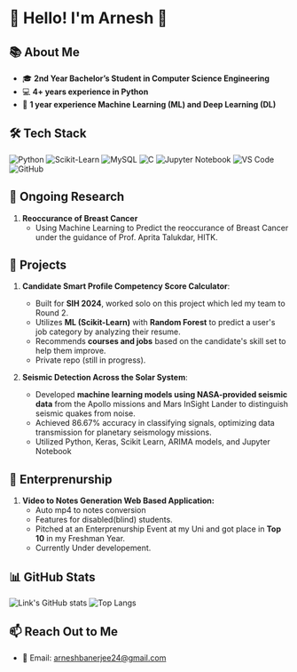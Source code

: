 # 🌟 Hello! I'm Arnesh 🌟

## 📚 About Me
- 🎓 **2nd Year Bachelor’s Student in Computer Science Engineering**
- 💻 **4+ years experience in Python**
- 🔧 **1 year experience Machine Learning (ML) and Deep Learning (DL)**

## 🛠️ Tech Stack
![Python](https://img.shields.io/badge/Python-3776AB?style=for-the-badge&logo=python&logoColor=white&size=small)
![Scikit-Learn](https://img.shields.io/badge/Scikit--Learn-F7931E?style=for-the-badge&logo=scikit-learn&logoColor=white&size=small)
![MySQL](https://img.shields.io/badge/MySQL-4479A1?style=for-the-badge&logo=mysql&logoColor=white&size=small)
![C](https://img.shields.io/badge/C-00599C?style=for-the-badge&logo=c&logoColor=white&size=small)
![Jupyter Notebook](https://img.shields.io/badge/Jupyter%20Notebook-F37626?style=for-the-badge&logo=jupyter&logoColor=white&size=small)
![VS Code](https://img.shields.io/badge/VS%20Code-007ACC?style=for-the-badge&logo=visual-studio-code&logoColor=white&size=small)
![GitHub](https://img.shields.io/badge/GitHub-181717?style=for-the-badge&logo=github&logoColor=white&size=small)

## 🚀 Ongoing Research
1. **Reoccurance of Breast Cancer**
   - Using Machine Learning to Predict the reoccurance of Breast Cancer under the guidance of Prof. Aprita Talukdar, HITK.

## 🚀 Projects

1. **Candidate Smart Profile Competency Score Calculator**:  
   - Built for **SIH 2024**, worked solo on this project which led my team to Round 2.
   - Utilizes **ML (Scikit-Learn)** with **Random Forest** to predict a user's job category by analyzing their resume.
   - Recommends **courses and jobs** based on the candidate's skill set to help them improve.
   - Private repo (still in progress).

2. **Seismic Detection Across the Solar System**:  
   - Developed **machine learning models using NASA-provided seismic data** from the Apollo missions and Mars InSight Lander to distinguish seismic quakes from noise.
   - Achieved 86.67% accuracy in classifying signals, optimizing data transmission for planetary seismology missions.
   - Utilized Python, Keras, Scikit Learn, ARIMA models, and Jupyter Notebook
  
## 🚀 Enterprenurship

1. **Video to Notes Generation Web Based Application:**
   - Auto mp4 to notes conversion
   - Features for disabled(blind) students.
   - Pitched at an Enterprenurship Event at my Uni and got place in **Top 10** in my Freshman Year.
   - Currently Under developement.

## 📊 GitHub Stats
![Link's GitHub stats](https://github-readme-stats.vercel.app/api?username=ArneshBanerjee&show_icons=true&theme=radical)
![Top Langs](https://github-readme-stats.vercel.app/api/top-langs/?username=ArneshBanerjee&layout=compact)

## 📫 Reach Out to Me
- 📧 Email: arneshbanerjee24@gmail.com
